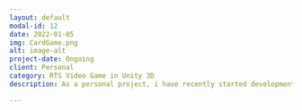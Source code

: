 ```yaml
---
layout: default
modal-id: 12
date: 2022-01-05
img: CardGame.png
alt: image-alt
project-date: Ongoing
client: Personal
category: RTS Video Game in Unity 3D
description: As a personal project, i have recently started development of a 3D RTS game, the basis of which has been completed now. The main challenges i face with this  is designing the Managers and Controllers to be able to scale appropriatly for a RTS.

---
```

